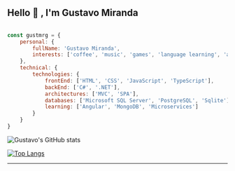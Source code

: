 ## Hello 👋 , I'm Gustavo Miranda

```js

const gustmrg = {
    personal: {
        fullName: 'Gustavo Miranda',
        interests: ['coffee', 'music', 'games', 'language learning', 'animes'],
    },    
    technical: {
        technologies: {
            frontEnd: ['HTML', 'CSS', 'JavaScript', 'TypeScript'],              
            backEnd: ['C#', '.NET'],
            architectures: ['MVC', 'SPA'],
            databases: ['Microsoft SQL Server', 'PostgreSQL', 'Sqlite'],
            learning: ['Angular', 'MongoDB', 'Microservices']
        }
    }
}
```

![Gustavo's GitHub stats](https://github-readme-stats.vercel.app/api?username=gustmrg&count_private=true&show_icons=true&theme=dracula&hide=contribs,issues)

[![Top Langs](https://github-readme-stats.vercel.app/api/top-langs/?username=gustmrg&layout=compact)](https://github.com/gustmrg/github-readme-stats)

---
